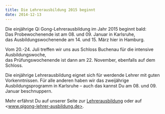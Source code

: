 ```yaml
---
title: Die Lehrerausbildung 2015 beginnt
date: 2014-12-13
---
```

Die einjährige Qi Gong-Lehrerausbildung im Jahr 2015 beginnt bald:  
Das Probewochenende ist am 08. und 09. Januar in Karlsruhe,  
das Ausbildungswochenende am 14. und 15. März hier in Hamburg.

Vom 20.-24. Juli treffen wir uns aus Schloss Buchenau für die intensive Ausbildungswoche,  
das Prüfungswochenende ist dann am 22. November, ebenfalls auf dem Schloss.

Die einjährige Lehrerausbildung eignet sich für werdende Lehrer mit guten Vorkenntnissen. Für alle anderen haben wir das zweijährige Ausbildungsprogramm in Karlsruhe – auch das kannst Du am 08. und 09. Januar beschnuppern.

Mehr erfährst Du auf unserer Seite zur [Lehrerausbildung](/lehrer) oder auf <www.qigong-lehrer-ausbildung.de>.